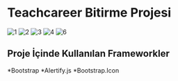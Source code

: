 # Teachcareer Bitirme Projesi #
![1](https://user-images.githubusercontent.com/91018965/184400075-8f14b18c-2d73-4693-9ce7-c0d49c45c7dd.PNG)
![2](https://user-images.githubusercontent.com/91018965/184400148-46484c62-6157-429a-bd1e-b0c6ecda4231.PNG)
![3](https://user-images.githubusercontent.com/91018965/184400183-eda1e80c-56a1-4500-a239-2f2826904ae3.PNG)
![4](https://user-images.githubusercontent.com/91018965/184400226-bf49101e-4cf1-4747-b5c7-bba40511c8da.PNG)
![6](https://user-images.githubusercontent.com/91018965/184400240-ed128967-ff32-4392-8e72-662fabc3d7ef.PNG)


## Proje İçinde Kullanılan Frameworkler ##
*Bootstrap
*Alertify.js
*Bootstrap.Icon
